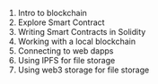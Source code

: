 1. Intro to blockchain
2. Explore Smart Contract
3. Writing Smart Contracts in Solidity
4. Working with a local blockchain
5. Connecting to web dapps
6. Using IPFS for file storage
7. Using web3 storage for file storage
